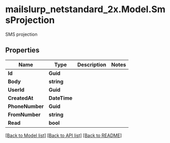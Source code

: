 # mailslurp_netstandard_2x.Model.SmsProjection
SMS projection

## Properties

Name | Type | Description | Notes
------------ | ------------- | ------------- | -------------
**Id** | **Guid** |  | 
**Body** | **string** |  | 
**UserId** | **Guid** |  | 
**CreatedAt** | **DateTime** |  | 
**PhoneNumber** | **Guid** |  | 
**FromNumber** | **string** |  | 
**Read** | **bool** |  | 

[[Back to Model list]](../README#documentation-for-models) [[Back to API list]](../README#documentation-for-api-endpoints) [[Back to README]](../README)

